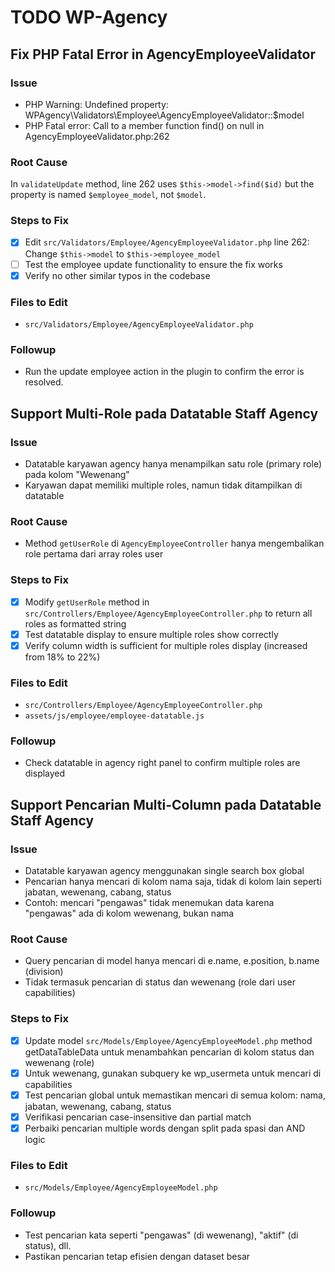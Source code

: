 # TODO WP-Agency

## Fix PHP Fatal Error in AgencyEmployeeValidator

### Issue
- PHP Warning: Undefined property: WPAgency\Validators\Employee\AgencyEmployeeValidator::$model
- PHP Fatal error: Call to a member function find() on null in AgencyEmployeeValidator.php:262

### Root Cause
In `validateUpdate` method, line 262 uses `$this->model->find($id)` but the property is named `$employee_model`, not `$model`.

### Steps to Fix
- [x] Edit `src/Validators/Employee/AgencyEmployeeValidator.php` line 262: Change `$this->model` to `$this->employee_model`
- [ ] Test the employee update functionality to ensure the fix works
- [x] Verify no other similar typos in the codebase

### Files to Edit
- `src/Validators/Employee/AgencyEmployeeValidator.php`

### Followup
- Run the update employee action in the plugin to confirm the error is resolved.

## Support Multi-Role pada Datatable Staff Agency

### Issue
- Datatable karyawan agency hanya menampilkan satu role (primary role) pada kolom "Wewenang"
- Karyawan dapat memiliki multiple roles, namun tidak ditampilkan di datatable

### Root Cause
- Method `getUserRole` di `AgencyEmployeeController` hanya mengembalikan role pertama dari array roles user

### Steps to Fix
- [x] Modify `getUserRole` method in `src/Controllers/Employee/AgencyEmployeeController.php` to return all roles as formatted string
- [x] Test datatable display to ensure multiple roles show correctly
- [x] Verify column width is sufficient for multiple roles display (increased from 18% to 22%)

### Files to Edit
- `src/Controllers/Employee/AgencyEmployeeController.php`
- `assets/js/employee/employee-datatable.js`

### Followup
- Check datatable in agency right panel to confirm multiple roles are displayed

## Support Pencarian Multi-Column pada Datatable Staff Agency

### Issue
- Datatable karyawan agency menggunakan single search box global
- Pencarian hanya mencari di kolom nama saja, tidak di kolom lain seperti jabatan, wewenang, cabang, status
- Contoh: mencari "pengawas" tidak menemukan data karena "pengawas" ada di kolom wewenang, bukan nama

### Root Cause
- Query pencarian di model hanya mencari di e.name, e.position, b.name (division)
- Tidak termasuk pencarian di status dan wewenang (role dari user capabilities)

### Steps to Fix
- [x] Update model `src/Models/Employee/AgencyEmployeeModel.php` method getDataTableData untuk menambahkan pencarian di kolom status dan wewenang (role)
- [x] Untuk wewenang, gunakan subquery ke wp_usermeta untuk mencari di capabilities
- [x] Test pencarian global untuk memastikan mencari di semua kolom: nama, jabatan, wewenang, cabang, status
- [x] Verifikasi pencarian case-insensitive dan partial match
- [x] Perbaiki pencarian multiple words dengan split pada spasi dan AND logic

### Files to Edit
- `src/Models/Employee/AgencyEmployeeModel.php`

### Followup
- Test pencarian kata seperti "pengawas" (di wewenang), "aktif" (di status), dll.
- Pastikan pencarian tetap efisien dengan dataset besar
